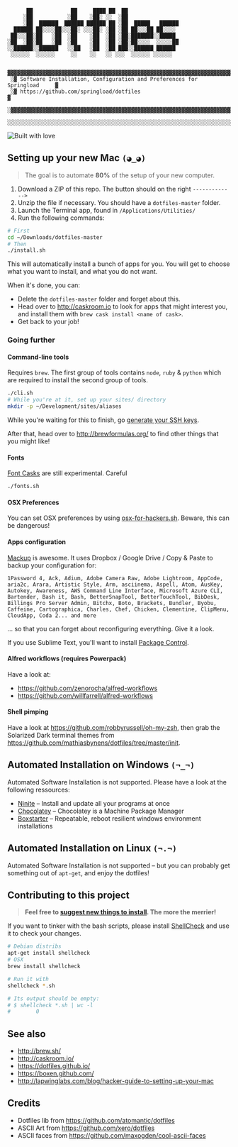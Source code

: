 ```
      ██            ██     ████ ██  ██
     ░██           ░██    ░██░ ░░  ░██
     ░██  ██████  ██████ ██████ ██ ░██  █████   ██████
  ██████ ██░░░░██░░░██░ ░░░██░ ░██ ░██ ██░░░██ ██░░░░
 ██░░░██░██   ░██  ░██    ░██  ░██ ░██░███████░░█████
░██  ░██░██   ░██  ░██    ░██  ░██ ░██░██░░░░  ░░░░░██
░░██████░░██████   ░░██   ░██  ░██ ███░░██████ ██████
 ░░░░░░  ░░░░░░     ░░    ░░   ░░ ░░░  ░░░░░░ ░░░░░░

  ▓▓▓▓▓▓▓▓▓▓▓▓▓▓▓▓▓▓▓▓▓▓▓▓▓▓▓▓▓▓▓▓▓▓▓▓▓▓▓▓▓▓▓▓▓▓▓▓▓▓▓▓▓▓▓▓▓▓▓▓▓▓▓▓▓▓▓▓▓▓▓▓▓▓▓
 ░▓ Software Installation, Configuration and Preferences for Springload     ▓
 ░▓ https://github.com/springload/dotfiles                                  ▓
 ░▓▓▓▓▓▓▓▓▓▓▓▓▓▓▓▓▓▓▓▓▓▓▓▓▓▓▓▓▓▓▓▓▓▓▓▓▓▓▓▓▓▓▓▓▓▓▓▓▓▓▓▓▓▓▓▓▓▓▓▓▓▓▓▓▓▓▓▓▓▓▓▓▓▓▓
 ░░░░░░░░░░░░░░░░░░░░░░░░░░░░░░░░░░░░░░░░░░░░░░░░░░░░░░░░░░░░░░░░░░░░░░░░░░░
```

![Built with love](http://forthebadge.com/images/badges/built-with-love.svg)

## Setting up your new Mac `(◕‿◕)`

>The goal is to automate __80%__ of the setup of your new computer.

1. Download a ZIP of this repo. The button should on the right `------------->`
2. Unzip the file if necessary. You should have a `dotfiles-master` folder.
3. Launch the Terminal app, found in `/Applications/Utilities/`
4. Run the following commands:

```bash
# First
cd ~/Downloads/dotfiles-master
# Then
./install.sh
```

This will automatically install a bunch of apps for you. You will get to choose what you want to install, and what you do not want.

When it's done, you can:

- Delete the `dotfiles-master` folder and forget about this.
- Head over to http://caskroom.io to look for apps that might interest you, and install them with `brew cask install <name of cask>`.
- Get back to your job!

### Going further

#### Command-line tools

Requires `brew`. The first group of tools contains `node`, `ruby` & `python` which are required to install the second group of tools.

```bash
./cli.sh
# While you're at it, set up your sites/ directory
mkdir -p ~/Development/sites/aliases
```

While you're waiting for this to finish, go [generate your SSH keys](https://help.github.com/articles/generating-ssh-keys/).

After that, head over to http://brewformulas.org/ to find other things that you might like!

#### Fonts

[Font Casks](https://github.com/caskroom/homebrew-fonts) are still experimental. Careful

```bash
./fonts.sh
```

#### OSX Preferences

You can set OSX preferences by using [osx-for-hackers.sh](https://gist.github.com/brandonb927/3195465). Beware, this can be dangerous!

#### Apps configuration

[Mackup](https://github.com/lra/mackup) is awesome. It uses Dropbox / Google Drive / Copy & Paste to backup your configuration for:

```
1Password 4, Ack, Adium, Adobe Camera Raw, Adobe Lightroom, AppCode, aria2c, Arara, Artistic Style, Arm, asciinema, Aspell, Atom, AusKey, Autokey, Awareness, AWS Command Line Interface, Microsoft Azure CLI, Bartender, Bash it, Bash, BetterSnapTool, BetterTouchTool, BibDesk, Billings Pro Server Admin, Bitchx, Boto, Brackets, Bundler, Byobu, Caffeine, Cartographica, Charles, Chef, Chicken, Clementine, ClipMenu, CloudApp, Coda 2... and more
```

... so that you can forget about reconfiguring everything. Give it a look.

If you use Sublime Text, you'll want to install [Package Control](https://packagecontrol.io/).

#### Alfred workflows (requires Powerpack)

Have a look at:

- https://github.com/zenorocha/alfred-workflows
- https://github.com/willfarrell/alfred-workflows

#### Shell pimping

Have a look at https://github.com/robbyrussell/oh-my-zsh, then grab the Solarized Dark terminal themes from https://github.com/mathiasbynens/dotfiles/tree/master/init.

## Automated Installation on Windows `(¬_¬)`

Automated Software Installation is not supported. Please have a look at the following ressources:

- [Ninite](https://ninite.com/) – Install and update all your programs at once
- [Chocolatey](https://chocolatey.org/) – Chocolatey is a Machine Package Manager
- [Boxstarter](http://boxstarter.org/) – Repeatable, reboot resilient windows environment installations

## Automated Installation on Linux `(¬.¬)`

Automated Software Installation is not supported – but you can probably get something out of `apt-get`, and enjoy the dotfiles!

## Contributing to this project

> __Feel free to [suggest new things to install](https://github.com/springload/dotfiles/pulls). The more the merrier!__

If you want to tinker with the bash scripts, please install [ShellCheck](https://github.com/koalaman/shellcheck) and use it to check your changes.

```bash
# Debian distribs
apt-get install shellcheck
# OSX
brew install shellcheck

# Run it with
shellcheck *.sh

# Its output should be empty:
# $ shellcheck *.sh | wc -l
#        0
```

## See also

- http://brew.sh/
- http://caskroom.io/
- https://dotfiles.github.io/
- https://boxen.github.com/
- http://lapwinglabs.com/blog/hacker-guide-to-setting-up-your-mac

## Credits

- Dotfiles lib from https://github.com/atomantic/dotfiles
- ASCII Art from https://github.com/xero/dotfiles
- ASCII faces from https://github.com/maxogden/cool-ascii-faces
